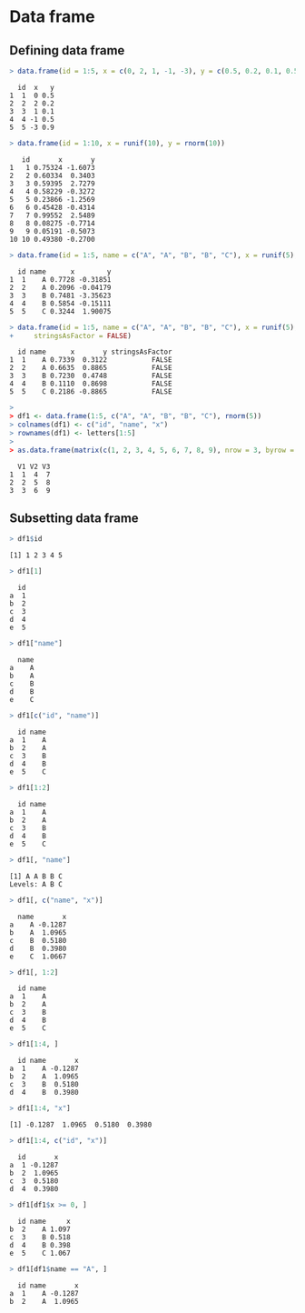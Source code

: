 


# Data frame

## Defining data frame


```r
> data.frame(id = 1:5, x = c(0, 2, 1, -1, -3), y = c(0.5, 0.2, 0.1, 0.5, 0.9))
```

```
  id  x   y
1  1  0 0.5
2  2  2 0.2
3  3  1 0.1
4  4 -1 0.5
5  5 -3 0.9
```

```r
> data.frame(id = 1:10, x = runif(10), y = rnorm(10))
```

```
   id       x       y
1   1 0.75324 -1.6073
2   2 0.60334  0.3403
3   3 0.59395  2.7279
4   4 0.58229 -0.3272
5   5 0.23866 -1.2569
6   6 0.45428 -0.4314
7   7 0.99552  2.5489
8   8 0.08275 -0.7714
9   9 0.05191 -0.5073
10 10 0.49380 -0.2700
```

```r
> data.frame(id = 1:5, name = c("A", "A", "B", "B", "C"), x = runif(5), y = rnorm(5))
```

```
  id name      x        y
1  1    A 0.7728 -0.31851
2  2    A 0.2096 -0.04179
3  3    B 0.7481 -3.35623
4  4    B 0.5854 -0.15111
5  5    C 0.3244  1.90075
```

```r
> data.frame(id = 1:5, name = c("A", "A", "B", "B", "C"), x = runif(5), y = rnorm(5), 
+     stringsAsFactor = FALSE)
```

```
  id name      x       y stringsAsFactor
1  1    A 0.7339  0.3122           FALSE
2  2    A 0.6635  0.8865           FALSE
3  3    B 0.7230  0.4748           FALSE
4  4    B 0.1110  0.8698           FALSE
5  5    C 0.2186 -0.8865           FALSE
```

```r
> 
> df1 <- data.frame(1:5, c("A", "A", "B", "B", "C"), rnorm(5))
> colnames(df1) <- c("id", "name", "x")
> rownames(df1) <- letters[1:5]
> 
> as.data.frame(matrix(c(1, 2, 3, 4, 5, 6, 7, 8, 9), nrow = 3, byrow = FALSE))
```

```
  V1 V2 V3
1  1  4  7
2  2  5  8
3  3  6  9
```



## Subsetting data frame


```r
> df1$id
```

```
[1] 1 2 3 4 5
```

```r
> df1[1]
```

```
  id
a  1
b  2
c  3
d  4
e  5
```

```r
> df1["name"]
```

```
  name
a    A
b    A
c    B
d    B
e    C
```

```r
> df1[c("id", "name")]
```

```
  id name
a  1    A
b  2    A
c  3    B
d  4    B
e  5    C
```

```r
> df1[1:2]
```

```
  id name
a  1    A
b  2    A
c  3    B
d  4    B
e  5    C
```

```r
> df1[, "name"]
```

```
[1] A A B B C
Levels: A B C
```

```r
> df1[, c("name", "x")]
```

```
  name       x
a    A -0.1287
b    A  1.0965
c    B  0.5180
d    B  0.3980
e    C  1.0667
```

```r
> df1[, 1:2]
```

```
  id name
a  1    A
b  2    A
c  3    B
d  4    B
e  5    C
```

```r
> df1[1:4, ]
```

```
  id name       x
a  1    A -0.1287
b  2    A  1.0965
c  3    B  0.5180
d  4    B  0.3980
```

```r
> df1[1:4, "x"]
```

```
[1] -0.1287  1.0965  0.5180  0.3980
```

```r
> df1[1:4, c("id", "x")]
```

```
  id       x
a  1 -0.1287
b  2  1.0965
c  3  0.5180
d  4  0.3980
```

```r
> df1[df1$x >= 0, ]
```

```
  id name     x
b  2    A 1.097
c  3    B 0.518
d  4    B 0.398
e  5    C 1.067
```

```r
> df1[df1$name == "A", ]
```

```
  id name       x
a  1    A -0.1287
b  2    A  1.0965
```


